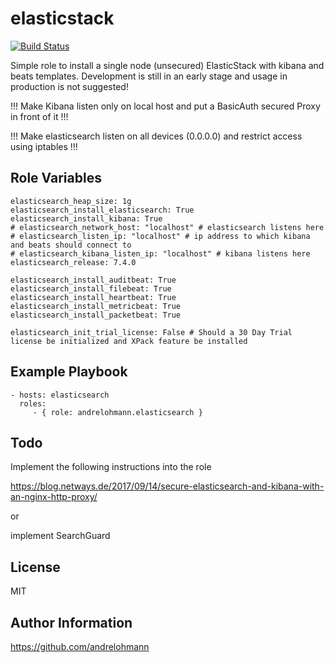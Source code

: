 elasticstack
============

[![Build Status](https://travis-ci.org/andrelohmann/ansible-role-elasticstack.svg?branch=master)](https://travis-ci.org/andrelohmann/ansible-role-elasticstack)

Simple role to install a single node (unsecured) ElasticStack with kibana and beats templates. Development is still in an early stage and usage in production is not suggested!

!!! Make Kibana listen only on local host and put a BasicAuth secured Proxy in front of it !!!

!!! Make elasticsearch listen on all devices (0.0.0.0) and restrict access using iptables !!!

Role Variables
--------------

    elasticsearch_heap_size: 1g
    elasticsearch_install_elasticsearch: True
    elasticsearch_install_kibana: True
    # elasticsearch_network_host: "localhost" # elasticsearch listens here
    # elasticsearch_listen_ip: "localhost" # ip address to which kibana and beats should connect to
    # elasticsearch_kibana_listen_ip: "localhost" # kibana listens here
    elasticsearch_release: 7.4.0

    elasticsearch_install_auditbeat: True
    elasticsearch_install_filebeat: True
    elasticsearch_install_heartbeat: True
    elasticsearch_install_metricbeat: True
    elasticsearch_install_packetbeat: True

    elasticsearch_init_trial_license: False # Should a 30 Day Trial license be initialized and XPack feature be installed

Example Playbook
----------------

    - hosts: elasticsearch
      roles:
         - { role: andrelohmann.elasticsearch }

Todo
----

Implement the following instructions into the role

https://blog.netways.de/2017/09/14/secure-elasticsearch-and-kibana-with-an-nginx-http-proxy/

or

implement SearchGuard

License
-------

MIT

Author Information
------------------

https://github.com/andrelohmann
